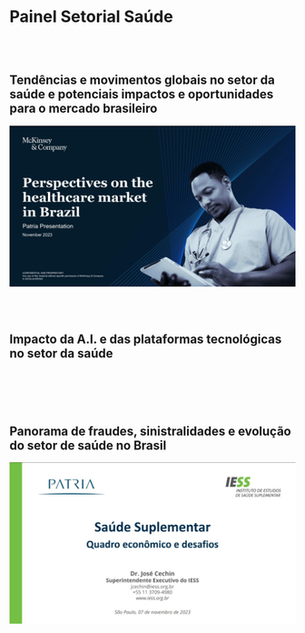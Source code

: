 # Painel Setorial Saúde

<br/>
<br/>

## Tendências e movimentos globais no setor da saúde e potenciais impactos e oportunidades para o mercado brasileiro

<a href="pdfs/Terceira_Apresentação.pdf" class="image fit"><img src="imgs/Terceira_Apresentação.jpg" alt=""></a>

<br/>
<br/>

## Impacto da A.I. e das plataformas tecnológicas no setor da saúde

<a href="pdfs/231107_Patria_MauricioFrança.pdf" class="image fit"><img src="imgs/231107_Patria_MauricioFrança.jpg" alt=""></a>

<br/>
<br/>

## Panorama de fraudes, sinistralidades e evolução do setor de saúde no Brasil

<a href="pdfs/231107_Patria_JoseCechin.pdf" class="image fit"><img src="imgs/231107_Patria_JoseCechin.jpg" alt=""></a>